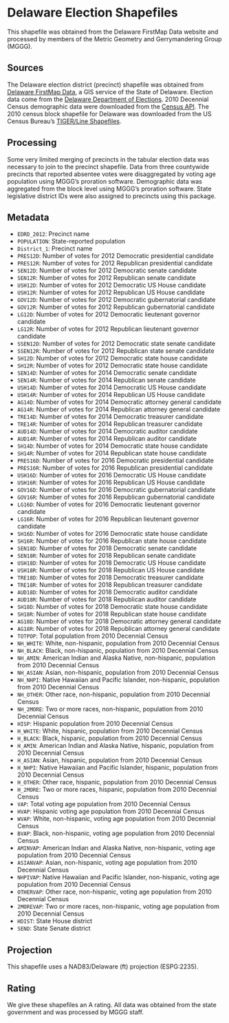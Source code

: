 # Delaware Election Shapefiles
This shapefile was obtained from the Delaware FirstMap Data website and processed by members of the Metric Geometry and Gerrymandering Group (MGGG).

## Sources
The Delaware election district (precinct) shapefile was obtained from [Delaware FirstMap Data](http://opendata.firstmap.delaware.gov/datasets/delaware-election-boundaries), a GIS service of the State of Delaware. Election data come from the [Delaware Department of Elections](https://elections.delaware.gov/index.shtml). 2010 Decennial Census demographic data were downloaded from the [Census API](https://api.census.gov/data/2010/dec/sf1). The 2010 census block shapefile for Delaware was downloaded from the US Census Bureau’s [TIGER/Line Shapefiles](https://www.census.gov/geographies/mapping-files/time-series/geo/tiger-line-file.html).


## Processing
Some very limited merging of precincts in the tabular election data was necessary to join to the precinct shapefile. Data from three countywide precincts that reported absentee votes were disaggregated by voting age population using MGGG’s proration software. Demographic data was aggregated from the block level using MGGG’s proration software. State legislative district IDs were also assigned to precincts using this package.


## Metadata
* `EDRD_2012`: Precinct name
* `POPULATION`: State-reported population
* `District_1`: Precinct name
* `PRES12D`: Number of votes for 2012 Democratic presidential candidate
* `PRES12R`: Number of votes for 2012 Republican presidential candidate
* `SEN12D`: Number of votes for 2012 Democratic senate candidate
*	`SEN12R`: Number of votes for 2012 Republican senate candidate
*	`USH12D`: Number of votes for 2012 Democratic US House candidate
*	`USH12R`: Number of votes for 2012 Republican US House candidate
*	`GOV12D`: Number of votes for 2012 Democratic gubernatorial candidate
*	`GOV12R`: Number of votes for 2012 Republican gubernatorial candidate
*	`LG12D`: Number of votes for 2012 Democratic lieutenant governor candidate
*	`LG12R`: Number of votes for 2012 Republican lieutenant governor candidate
*	`SSEN12D`: Number of votes for 2012 Democratic state senate candidate
*	`SSEN12R`: Number of votes for 2012 Republican state senate candidate
* `SH12D`: Number of votes for 2012 Democratic state house candidate
* `SH12R`: Number of votes for 2012 Democratic state house candidate
*	`SEN14D`: Number of votes for 2014 Democratic senate candidate
*	`SEN14R`: Number of votes for 2014 Republican senate candidate
*	`USH14D`: Number of votes for 2014 Democratic US House candidate
*	`USH14R`: Number of votes for 2014 Republican US House candidate
*	`AG14D`: Number of votes for 2014 Democratic attorney general candidate
*	`AG14R`: Number of votes for 2014 Republican attorney general candidate
*	`TRE14D`: Number of votes for 2014 Democratic treasurer candidate
*	`TRE14R`: Number of votes for 2014 Republican treasurer candidate
*	`AUD14D`: Number of votes for 2014 Democratic auditor candidate
*	`AUD14R`: Number of votes for 2014 Republican auditor candidate
*	`SH14D`: Number of votes for 2014 Democratic state house candidate
*	`SH14R`: Number of votes for 2014 Republican state house candidate
*	`PRES16D`: Number of votes for 2016 Democratic presidential candidate
*	`PRES16R`: Number of votes for 2016 Republican presidential candidate
*	`USH16D`: Number of votes for 2016 Democratic US House candidate
*	`USH16R`: Number of votes for 2016 Republican US House candidate
*	`GOV16D`: Number of votes for 2016 Democratic gubernatorial candidate
*	`GOV16R`: Number of votes for 2016 Republican gubernatorial candidate
*	`LG16D`: Number of votes for 2016 Democratic lieutenant governor candidate
*	`LG16R`: Number of votes for 2016 Republican lieutenant governor candidate
*	`SH16D`: Number of votes for 2016 Democratic state house candidate
*	`SH16R`: Number of votes for 2016 Republican state house candidate
*	`SEN18D`: Number of votes for 2018 Democratic senate candidate
*	`SEN18R`: Number of votes for 2018 Republican senate candidate
*	`USH18D`: Number of votes for 2018 Democratic US House candidate
*	`USH18R`: Number of votes for 2018 Republican US House candidate
*	`TRE18D`: Number of votes for 2018 Democratic treasurer candidate
*	`TRE18R`: Number of votes for 2018 Republican treasurer candidate
*	`AUD18D`: Number of votes for 2018 Democratic auditor candidate
*	`AUD18R`: Number of votes for 2018 Republican auditor candidate
*	`SH18D`: Number of votes for 2018 Democratic state house candidate
*	`SH18R`: Number of votes for 2018 Republican state house candidate
*	`AG18D`: Number of votes for 2018 Democratic attorney general candidate
*	`AG18R`: Number of votes for 2018 Republican attorney general candidate
* `TOTPOP`: Total population from 2010 Decennial Census
* `NH_WHITE`: White, non-hispanic, population from 2010 Decennial Census
* `NH_BLACK`: Black, non-hispanic, population from 2010 Decennial Census
* `NH_AMIN`: American Indian and Alaska Native, non-hispanic, population from 2010 Decennial Census
* `NH_ASIAN`: Asian, non-hispanic, population from 2010 Decennial Census
* `NH_NHPI`: Native Hawaiian and Pacific Islander, non-hispanic, population from 2010 Decennial Census
* `NH_OTHER`: Other race, non-hispanic, population from 2010 Decennial Census
* `NH_2MORE`: Two or more races, non-hispanic, population from 2010 Decennial Census
* `HISP`: Hispanic population from 2010 Decennial Census
* `H_WHITE`: White, hispanic, population from 2010 Decennial Census
* `H_BLACK`: Black, hispanic, population from 2010 Decennial Census
* `H_AMIN`: American Indian and Alaska Native, hispanic, population from 2010 Decennial Census
* `H_ASIAN`: Asian, hispanic, population from 2010 Decennial Census
* `H_NHPI`: Native Hawaiian and Pacific Islander, hispanic, population from 2010 Decennial Census
* `H_OTHER`: Other race, hispanic, population from 2010 Decennial Census
* `H_2MORE`: Two or more races, hispanic, population from 2010 Decennial Census
* `VAP`: Total voting age population from 2010 Decennial Census
* `HVAP`: Hispanic voting age population from 2010 Decennial Census
* `WVAP`: White, non-hispanic, voting age population from 2010 Decennial Census
* `BVAP`: Black, non-hispanic, voting age population from 2010 Decennial Census
* `AMINVAP`: American Indian and Alaska Native, non-hispanic, voting age population from 2010 Decennial Census
* `ASIANVAP`: Asian, non-hispanic, voting age population from 2010 Decennial Census
* `NHPIVAP`: Native Hawaiian and Pacific Islander, non-hispanic, voting age population from 2010 Decennial Census
* `OTHERVAP`: Other race, non-hispanic, voting age population from 2010 Decennial Census
* `2MOREVAP`: Two or more races, non-hispanic, voting age population from 2010 Decennial Census
* `HDIST`: State House district
* `SEND`: State Senate district

## Projection
This shapefile uses a NAD83/Delaware (ft) projection (ESPG:2235).

## Rating
We give these shapefiles an A rating. All data was obtained from the state government and was processed by MGGG staff.
